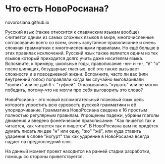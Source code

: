 # Что есть НовоРосиана?

novorosiana.github.io

Русский язык (также относится к славянским языкам вообще) считается одним из самых сложных языков в мире, многочисленные согласования всего со всем, очень запутанное правописание и очень сложная грамматики с многочисленными правилами. Но ещё больше в этих правилах исключений. Русский язык также является одним из тех языков который приходится долго учить даже носителям языка. Вспомните, к примеру, школьные годы, правописание -нн- и -н-, "ё" "о" после шипящих, безударные гласные, всё это также вызывает сложности и в повседневной жизни. Вспомните, часто ли вас (или внутренний голос) поправляли когда вы случайно выговаривали "зво́нит" или не дай б-г "туфлей". Отказывались "кушать" или не могли победить, потому-что не могли про себя выговорить это слово? 

НовоРосиана - это новый вспомогательный плановый язык цель которого упростить всю суровость русской грамматики и её упорядочивание. Грамматика НовоРосиана
сведена к 16 простым полностью регулярным правилам. Упрощенны падежи, убраны глаголы движения и введено фонетическое правописание: "Как пишется так и читается, как читается так и пишется". В НовоРосиана вам не придётся думать писать ли две "н" или одну, "жо" "жё", или куда ставить ударение в слове "йогурт" так как ударение в НовоРосиана всегда падает на предпоследний слог.

На данный момент проект находится на ранней стадии разработки, помощь со стороны приветствуется.
